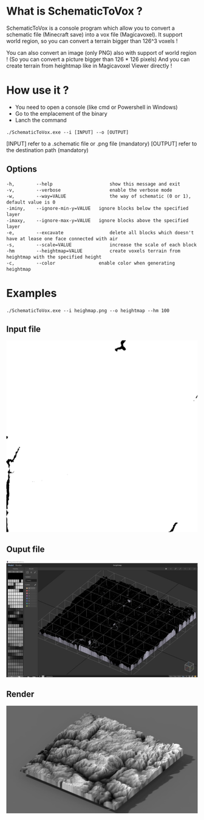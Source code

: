 # What is SchematicToVox ? 

SchematicToVox is a console program which allow you to convert a schematic file (Minecraft save) into a vox file (Magicavoxel).
It support world region, so you can convert a terrain bigger than 126^3 voxels ! 

You can also convert an image (only PNG) also with support of world region ! (So you can convert a picture bigger than 126 * 126 pixels)
And you can create terrain from heightmap like in Magicavoxel Viewer directly !

# How use it ? 

- You need to open a console (like cmd or Powershell in Windows)
- Go to the emplacement of the binary
- Lanch the command

`./SchematicToVox.exe --i [INPUT] --o [OUTPUT]`

[INPUT] refer to a .schematic file or .png file (mandatory)
[OUTPUT] refer to the destination path (mandatory)

## Options

```
-h,        --help                     show this message and exit
-v,        --verbose                  enable the verbose mode
-w,        --way=VALUE                the way of schematic (0 or 1), default value is 0
-iminy,    --ignore-min-y=VALUE   ignore blocks below the specified layer
-imaxy,    --ignore-max-y=VALUE   ignore blocks above the specified layer
-e,        --excavate                 delete all blocks which doesn't have at lease one face connected with air
-s,        --scale=VALUE              increase the scale of each block
-hm        --heightmap=VALUE          create voxels terrain from heightmap with the specified height
-c,        --color                enable color when generating heightmap
 ```

# Examples

`./SchematicToVox.exe --i heighmap.png --o heightmap --hm 100`

## Input file
![](img/heightmap.png)

## Ouput file
![](img/output.jpg)

## Render
![](img/render.png)

